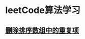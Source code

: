 # leetCode算法学习

## [删除排序数组中的重复项](https://leetcode-cn.com/problems/remove-duplicates-from-sorted-array)